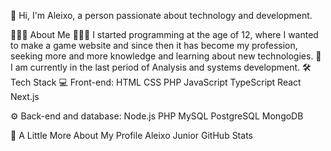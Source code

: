 👋   Hi, I'm Aleixo, a person passionate about technology and development.
 

👨🏻‍💻  About Me
👨🏻‍💻   I started programming at the age of 12, where I wanted to make a game website and since then it has become my profession, seeking more and more knowledge and learning about new technologies.
📖   I am currently in the last period of Analysis and systems development.
🛠  Tech Stack
💻  Front-end:
HTML CSS PHP JavaScript TypeScript React Next.js

⚙️  Back-end and database:
Node.js PHP MySQL PostgreSQL MongoDB 

🚀  A Little More About My Profile
Aleixo Junior GitHub Stats
